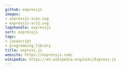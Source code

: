 ```yaml
---
github: expressjs
images:
- expressjs-icon.svg
- expressjs-ar21.svg
logohandle: expressjs
sort: expressjs
tags:
- javascript
- programming_library
title: express.js
website: https://expressjs.com/
wikipedia: https://en.wikipedia.org/wiki/Express.js
---
```

